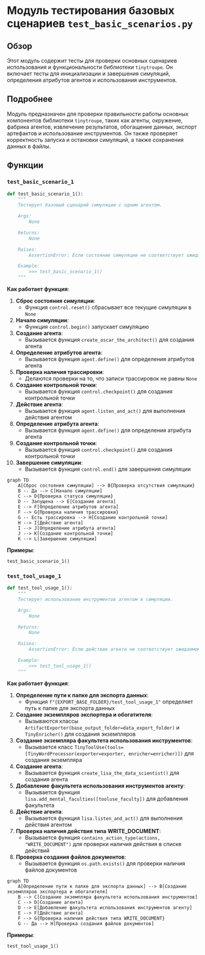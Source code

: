 # Модуль тестирования базовых сценариев `test_basic_scenarios.py`

## Обзор

Этот модуль содержит тесты для проверки основных сценариев использования и функциональности библиотеки `tinytroupe`. Он включает тесты для инициализации и завершения симуляций, определения атрибутов агентов и использования инструментов.

## Подробнее

Модуль предназначен для проверки правильности работы основных компонентов библиотеки `tinytroupe`, таких как агенты, окружение, фабрика агентов, извлечение результатов, обогащение данных, экспорт артефактов и использование инструментов. Он также проверяет корректность запуска и остановки симуляций, а также сохранения данных в файлы.

## Функции

### `test_basic_scenario_1`

```python
def test_basic_scenario_1():
    """
    Тестирует базовый сценарий симуляции с одним агентом.

    Args:
        None

    Returns:
        None

    Raises:
        AssertionError: Если состояние симуляции не соответствует ожидаемому.

    Example:
        >>> test_basic_scenario_1()
    """
```

**Как работает функция**:

1.  **Сброс состояния симуляции**:
    *   Функция `control.reset()` сбрасывает все текущие симуляции в `None`
2.  **Начало симуляции**:
    *   Функция `control.begin()` запускает симуляцию
3.  **Создание агента**:
    *   Вызывается функция `create_oscar_the_architect()` для создания агента
4.  **Определение атрибутов агента**:
    *   Вызывается функция `agent.define()` для определения атрибутов агента
5.  **Проверка наличия трассировки**:
    *   Делаются проверки на то, что записи трассировок не равны `None`
6.  **Создание контрольной точки**:
    *   Вызывается функция `control.checkpoint()` для создания контрольной точки
7.  **Действие агента**:
    *   Вызывается функция `agent.listen_and_act()` для выполнения действия агентом
8.  **Определение атрибута агента**:
    *   Вызывается функция `agent.define()` для определения атрибута агента
9.  **Создание контрольной точки**:
    *   Вызывается функция `control.checkpoint()` для создания контрольной точки
10. **Завершение симуляции**:
    *   Вызывается функция `control.end()` для завершения симуляции

```mermaid
graph TD
    A[Сброс состояния симуляции] --> B{Проверка отсутствия симуляции}
    B -- Да --> C[Начало симуляции]
    C --> D{Проверка статуса симуляции}
    D -- Запущена --> E[Создание агента]
    E --> F[Определение атрибутов агента]
    F --> G{Проверка наличия трассировки}
    G -- Есть трассировка --> H[Создание контрольной точки]
    H --> I[Действие агента]
    I --> J[Определение атрибута агента]
    J --> K[Создание контрольной точки]
    K --> L[Завершение симуляции]
```

**Примеры**:

```python
test_basic_scenario_1()
```

### `test_tool_usage_1`

```python
def test_tool_usage_1():
    """
    Тестирует использование инструментов агентом в симуляции.

    Args:
        None

    Returns:
        None

    Raises:
        AssertionError: Если действие агента не соответствует ожидаемому.

    Example:
        >>> test_tool_usage_1()
    """
```

**Как работает функция**:

1.  **Определение пути к папке для экспорта данных**:
    *   Функция `f"{EXPORT_BASE_FOLDER}/test_tool_usage_1"` определяет путь к папке для экспорта данных
2.  **Создание экземпляров экспортера и обогатителя**:
    *   Вызываются классы `ArtifactExporter(base_output_folder=data_export_folder)` и `TinyEnricher()` для создания экземпляров
3.  **Создание экземпляра факультета использования инструментов**:
    *   Вызывается класс `TinyToolUse(tools=[TinyWordProcessor(exporter=exporter, enricher=enricher)])` для создания экземпляра
4.  **Создание агента**:
    *   Вызывается функция `create_lisa_the_data_scientist()` для создания агента
5.  **Добавление факультета использования инструментов агенту**:
    *   Вызывается функция `lisa.add_mental_faculties([tooluse_faculty])` для добавления факультета
6.  **Действие агента**:
    *   Вызывается функция `lisa.listen_and_act()` для выполнения действия агентом
7.  **Проверка наличия действия типа WRITE_DOCUMENT**:
    *   Вызывается функция `contains_action_type(actions, "WRITE_DOCUMENT")` для проверки наличия действия в списке действий
8.  **Проверка создания файлов документов**:
    *   Вызывается функция `os.path.exists()` для проверки наличия файлов документов

```mermaid
graph TD
    A[Определение пути к папке для экспорта данных] --> B[Создание экземпляров экспортера и обогатителя]
    B --> C[Создание экземпляра факультета использования инструментов]
    C --> D[Создание агента]
    D --> E[Добавление факультета использования инструментов агенту]
    E --> F[Действие агента]
    F --> G{Проверка наличия действия типа WRITE_DOCUMENT}
    G -- Да --> H[Проверка создания файлов документов]
```

**Примеры**:

```python
test_tool_usage_1()